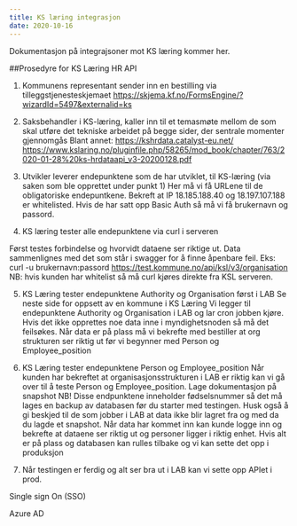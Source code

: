 ```yaml
---
title: KS læring integrasjon
date: 2020-10-16
---
```


Dokumentasjon på integrajsoner mot KS læring kommer her.

##Prosedyre for KS Læring HR API

1. Kommunens representant sender inn en bestilling via tilleggstjenesteskjemaet
https://skjema.kf.no/FormsEngine/?wizardId=5497&externalid=ks

2. Saksbehandler i KS-læring, kaller inn til et temasmøte mellom de som skal utføre det tekniske arbeidet på begge sider, der sentrale momenter gjennomgås
Blant annet: https://kshrdata.catalyst-eu.net/
https://www.kslaring.no/pluginfile.php/58265/mod_book/chapter/763/2020-01-28%20ks-hrdataapi_v3-20200128.pdf

3.	Utvikler leverer endepunktene som de har utviklet, til KS-læring (via saken som ble opprettet under punkt 1)
Her må vi få URLene til de obligatoriske endepuntkene. Bekreft at IP 18.185.188.40 og 18.197.107.188 er whitelisted. Hvis de har satt opp Basic Auth så må vi få brukernavn og passord.

4. KS læring tester alle endepunktene via curl i serveren

Først testes forbindelse og hvorvidt dataene ser riktige ut. Data sammenlignes med det som står i swagger for å finne åpenbare feil.
Eks: curl -u brukernavn:passord https://test.kommune.no/api/ksl/v3/organisation
NB: hvis kunden har whitelist så må curl kjøres direkte fra KSL serveren.

5. KS Læring tester endepunktene Authority og Organisation først i LAB
Se neste side for oppsett av en kommune i KS Læring
Vi legger til endepunktene Authority og Organisation i LAB og lar cron jobben kjøre. Hvis det ikke opprettes noe data inne i myndighetsnoden så må det feilsøkes.
Når data er på plass må vi bekrefte med bestiller at org strukturen ser riktig ut før vi begynner med Person og Employee_position

6.	KS Læring tester endepunktene Person og Employee_position
Når kunden har bekreftet at organisasjonsstrukturen i LAB er riktig kan vi gå over til å teste Person og Employee_position.
Lage dokumentasjon på snapshot
NB! Disse endpunktene inneholder fødselsnummer så det må lages en backup av databasen før du starter med testingen. Husk også å gi beskjed til de som jobber i LAB at data ikke blir lagret fra og med da du lagde et snapshot.
Når data har kommet inn kan kunde logge inn og bekrefte at dataene ser riktig ut og personer ligger i riktig enhet. Hvis alt er på plass og databasen kan rulles tilbake og vi kan sette det opp i produksjon

7. Når testingen er ferdig og alt ser bra ut i LAB kan vi sette opp APIet i prod.


Single sign On (SSO)

Azure AD
